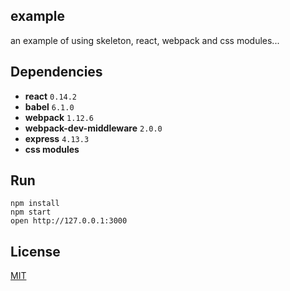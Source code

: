 ## example

an example of using skeleton, react, webpack and css modules...

## Dependencies

* **react** `0.14.2`
* **babel** `6.1.0`
* **webpack** `1.12.6`
* **webpack-dev-middleware** `2.0.0`
* **express** `4.13.3`
* **css modules**

## Run

```
npm install
npm start
open http://127.0.0.1:3000
```

## License

[MIT](http://isekivacenz.mit-license.org/)
